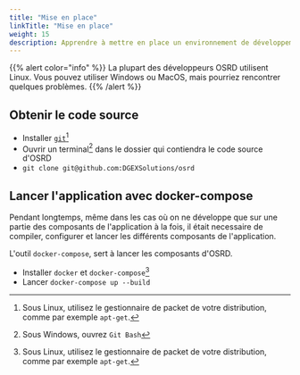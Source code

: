 ```yaml
---
title: "Mise en place"
linkTitle: "Mise en place"
weight: 15
description: Apprendre à mettre en place un environnement de développement
---
```


{{% alert color="info" %}}
La plupart des développeurs OSRD utilisent Linux. Vous pouvez utiliser Windows ou MacOS, mais pourriez rencontrer quelques problèmes.
{{% /alert %}}

## Obtenir le code source

- Installer [`git`](https://git-scm.com/)[^package-manager]
- Ouvrir un terminal[^git-bash] dans le dossier qui contiendra le code source d'OSRD
- `git clone git@github.com:DGEXSolutions/osrd`

## Lancer l'application avec docker-compose

Pendant longtemps, même dans les cas où on ne développe que sur une partie des composants de l'application à la fois, il était necessaire de compiler, configurer et lancer les différents composants de l'application.

L'outil `docker-compose`, sert à lancer les composants d'OSRD.

- Installer `docker` et `docker-compose`[^package-manager]
- Lancer `docker-compose up --build`

[^package-manager]: Sous Linux, utilisez le gestionnaire de packet de votre distribution, comme par exemple `apt-get`.
[^git-bash]: Sous Windows, ouvrez `Git Bash`
